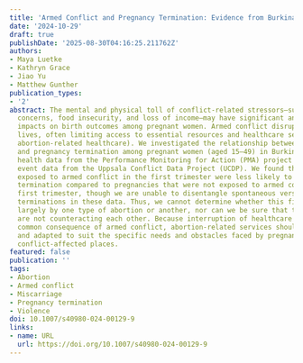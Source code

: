 ```yaml
---
title: 'Armed Conflict and Pregnancy Termination: Evidence from Burkina Faso'
date: '2024-10-29'
draft: true
publishDate: '2025-08-30T04:16:25.211762Z'
authors:
- Maya Luetke
- Kathryn Grace
- Jiao Yu
- Matthew Gunther
publication_types:
- '2'
abstract: The mental and physical toll of conflict-related stressors—such as safety
  concerns, food insecurity, and loss of income—may have significant and deleterious
  impacts on birth outcomes among pregnant women. Armed conflict disrupts people’s
  lives, often limiting access to essential resources and healthcare services (e.g.,
  abortion-related healthcare). We investigated the relationship between armed conflict
  and pregnancy termination among pregnant women (aged 15–49) in Burkina Faso using
  health data from the Performance Monitoring for Action (PMA) project and armed conflict
  event data from the Uppsala Conflict Data Project (UCDP). We found that pregnancies
  exposed to armed conflict in the first trimester were less likely to end in pregnancy
  termination compared to pregnancies that were not exposed to armed conflict in the
  first trimester, though we are unable to disentangle spontaneous versus induced
  terminations in these data. Thus, we cannot determine whether this finding is driven
  largely by one type of abortion or another, nor can we be sure that the effects
  are not counteracting each other. Because interruption of healthcare access is a
  common consequence of armed conflict, abortion-related services should be targeted
  and adapted to suit the specific needs and obstacles faced by pregnant women in
  conflict-affected places.
featured: false
publication: ''
tags:
- Abortion
- Armed conflict
- Miscarriage
- Pregnancy termination
- Violence
doi: 10.1007/s40980-024-00129-9
links:
- name: URL
  url: https://doi.org/10.1007/s40980-024-00129-9
---
```


